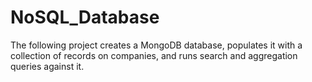 # NoSQL_Database
The following project creates a MongoDB database, populates it with a collection of records on companies, and runs search and aggregation queries against it. 

